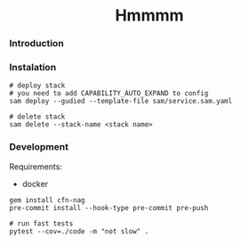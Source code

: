 <h1 align="center"> Hmmmm </h1>

### Introduction

### Instalation
```
# deploy stack
# you need to add CAPABILITY_AUTO_EXPAND to config
sam deploy --gudied --template-file sam/service.sam.yaml

# delete stack
sam delete --stack-name <stack name>
```

### Development
Requirements:
* docker

```
gem install cfn-nag
pre-commit install --hook-type pre-commit pre-push

# run fast tests
pytest --cov=./code -m "not slow" .
```
